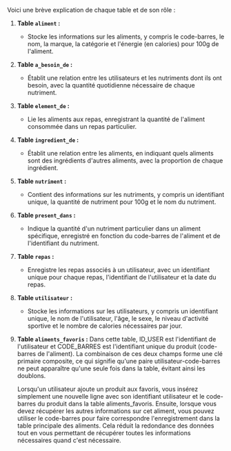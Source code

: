 Voici une brève explication de chaque table et de son rôle :

1. **Table `aliment` :**
   - Stocke les informations sur les aliments, y compris le code-barres, le nom, la marque, la catégorie et l'énergie (en calories) pour 100g de l'aliment.

2. **Table `a_besoin_de` :**
   - Établit une relation entre les utilisateurs et les nutriments dont ils ont besoin, avec la quantité quotidienne nécessaire de chaque nutriment.

3. **Table `element_de` :**
   - Lie les aliments aux repas, enregistrant la quantité de l'aliment consommée dans un repas particulier.

4. **Table `ingredient_de` :**
   - Établit une relation entre les aliments, en indiquant quels aliments sont des ingrédients d'autres aliments, avec la proportion de chaque ingrédient.

5. **Table `nutriment` :**
   - Contient des informations sur les nutriments, y compris un identifiant unique, la quantité de nutriment pour 100g et le nom du nutriment.

6. **Table `present_dans` :**
   - Indique la quantité d'un nutriment particulier dans un aliment spécifique, enregistré en fonction du code-barres de l'aliment et de l'identifiant du nutriment.

7. **Table `repas` :**
   - Enregistre les repas associés à un utilisateur, avec un identifiant unique pour chaque repas, l'identifiant de l'utilisateur et la date du repas.

8. **Table `utilisateur` :**
   - Stocke les informations sur les utilisateurs, y compris un identifiant unique, le nom de l'utilisateur, l'âge, le sexe, le niveau d'activité sportive et le nombre de calories nécessaires par jour.

9. **Table `aliments_favoris` :**
   Dans cette table, ID_USER est l'identifiant de l'utilisateur et CODE_BARRES est l'identifiant unique du produit (code-barres de l'aliment). La combinaison de ces deux champs forme une clé primaire composite, ce qui signifie qu'une paire utilisateur-code-barres ne peut apparaître qu'une seule fois dans la table, évitant ainsi les doublons.

   Lorsqu'un utilisateur ajoute un produit aux favoris, vous insérez simplement une nouvelle ligne avec son identifiant utilisateur et le code-barres du produit dans la table aliments_favoris. Ensuite, lorsque vous devez récupérer les autres informations sur cet aliment, vous pouvez utiliser le code-barres pour faire correspondre l'enregistrement dans la table principale des aliments. Cela réduit la redondance des données tout en vous permettant de récupérer toutes les informations nécessaires quand c'est nécessaire.



